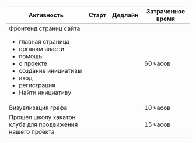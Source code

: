 | Активность     |Старт             | Дедлайн            | Затраченное время      |            
|----------------|------------------|--------------------|------------------------|
| Фронтенд страниц сайта <ul><li>главная страница</li><li>органам власти</li><li>помощь</li><li>о проекте</li><li>создание инициативы</li><li>вход</li><li>регистрация</li><li>Найти инициативу</li></ul>|                  |                |60 часов | 
| Визуализация графа|                  |                     |10 часов| 
| Прошел школу хакатон клуба для продвижения нашего проекта|                  |                   |15 часов|